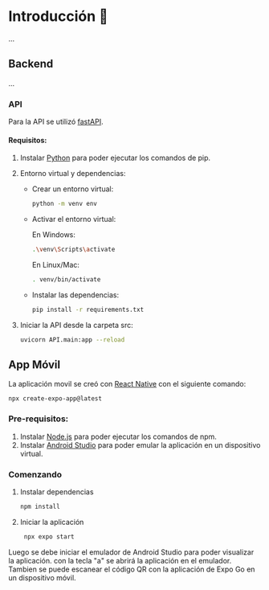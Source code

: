 # Introducción 👋

...

## Backend

...

### API

Para la API se utilizó [fastAPI](https://fastapi.tiangolo.com).

#### Requisitos:

1. Instalar [Python](https://www.python.org/downloads/) para poder ejecutar los comandos de pip.
2. Entorno virtual y dependencias:

   - Crear un entorno virtual:
      ```bash
      python -m venv env
      ```
   - Activar el entorno virtual:

      En Windows:

      ```bash
      .\venv\Scripts\activate
      ```
      
      En Linux/Mac:
      ```bash
      . venv/bin/activate
      ```
   - Instalar las dependencias:
      ```bash
      pip install -r requirements.txt
      ```
3. Iniciar la API desde la carpeta src:

      ```bash
      uvicorn API.main:app --reload
      ```


## App Móvil

La aplicación movil se creó con [React Native](https://reactnative.dev/docs/environment-setup) con el siguiente comando:
```
npx create-expo-app@latest
```

### Pre-requisitos:
1. Instalar [Node.js](https://nodejs.org/en)  para poder ejecutar los comandos de npm.
2. Instalar [Android Studio](https://developer.android.com/studio) para poder emular la aplicación en un dispositivo virtual.


### Comenzando

1. Instalar dependencias

   ```bash
   npm install
   ```

2. Iniciar la aplicación

   ```bash
    npx expo start
   ```

Luego se debe iniciar el emulador de Android Studio para poder visualizar la aplicación. con la tecla "a" se abrirá la aplicación en el emulador.
Tambien se puede escanear el código QR con la aplicación de Expo Go en un dispositivo móvil.
